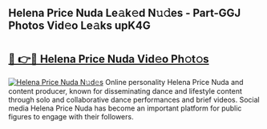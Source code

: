 ## Helena Price Nuda Le𝚊k𝚎d N𝚞𝚍es - Part-GGJ Photos Vid𝚎o Le𝚊ks upK4G

# <h2><a href="http://fbdw49.evod.top/?m=Helena+Price+Nuda">🔗 👉🔴 Helena Price Nuda Vid𝚎o Ph𝚘t𝚘s</a></h2>

[![Helena Price Nuda N𝚞d𝚎s](https://i.imgur.com/8V9OHl7.gif)](http://fbdw49.evod.top/?m=Helena+Price+Nuda)
Online personality Helena Price Nuda and content producer, known for disseminating dance and lifestyle content through solo and collaborative dance performances and brief videos. Social media Helena Price Nuda has become an important platform for public figures to engage with their followers. 
